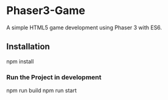 # Phaser3-Game
A simple HTML5 game development using Phaser 3 with ES6.

## Installation
npm install

### Run the Project in development
npm run build
npm run start


